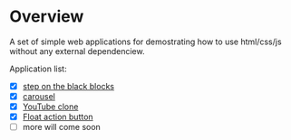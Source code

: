 # Overview

A set of simple web applications for demostrating how to use html/css/js without any external dependenciew.

Application list:
- [x] [step on the black blocks](step-on-black/README.md)
- [x] [carousel](carousel/README.md)
- [x] [YouTube clone](clone-youtube/README.md)
- [x] [Float action button](float-action-button/README.md)
- [ ] more will come soon